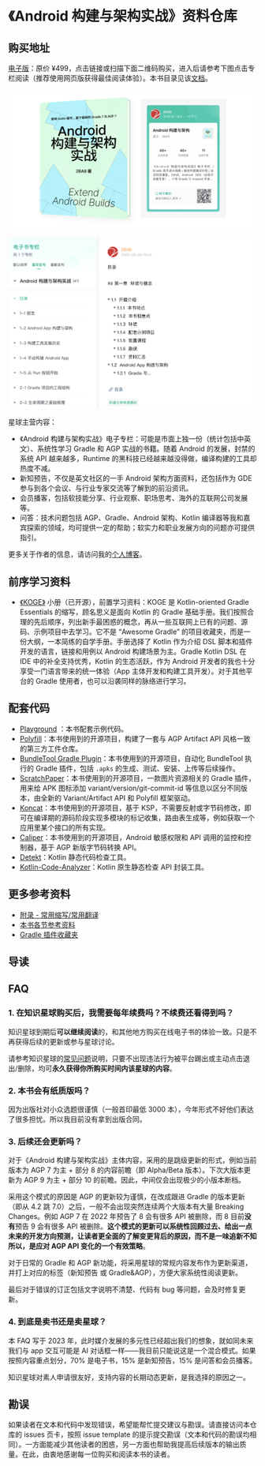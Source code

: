 # 《Android 构建与架构实战》资料仓库

## 购买地址

[电子版](https://t.zsxq.com/0eF9jWLpY)：原价 ¥499，点击链接或扫描下面二维码购买，进入后请参考下图点击专栏阅读（推荐使用网页版获得最佳阅读体验）。本书目录见该[文档](./TOC.md)。

![封面与星球二维码](cover-and-planet-qrcode.png)

![专栏阅读体验](read-in-web-page.png)


星球主营内容：

- 《Android 构建与架构实战》电子专栏：可能是市面上独一份（统计包括中英文）、系统性学习 Gradle 和 AGP 实战的书籍。随着 Android 的发展，封禁的系统 API 越来越多，Runtime 的黑科技已经越来越没得做，编译构建的工具却热度不减。
- 新知预告，不仅是英文社区的一手 Android 架构方面资料，还包括作为 GDE 参与到各个会议、与行业专家交流等了解到的前沿资讯。
- 会员播客，包括软技能分享、行业观察、职场思考、海外的互联网公司发展等。
- 问答：技术问题包括 AGP、Gradle、Android 架构、Kotlin 编译器等我和嘉宾探索的领域，均可提供一定的帮助；软实力和职业发展方向的问题亦可提供指引。

更多关于作者的信息，请访问我的[个人博客](https://2bab.me/zh/)。


## 前序学习资料

- [《KOGE》](https://koge.2bab.me/#/zh-cn/) 小册（已开源），前置学习资料：KOGE 是 Kotlin-oriented Gradle Essentials 的缩写，顾名思义是面向 Kotlin 的 Gradle 基础手册。我们按照合理的先后顺序，列出新手最困惑的概念，再从一些互联网上已有的问题、源码、示例项目中去学习。它不是 “Awesome Gradle” 的项目收藏夹，而是一份大纲，一本简练的自学手册。手册选择了 Kotlin 作为介绍 DSL 脚本和插件开发的语言，链接和用例以 Android 构建场景为主。Gradle Kotlin DSL 在 IDE 中的补全支持优秀，Kotlin 的生态活跃，作为 Android 开发者的我也十分享受一门语言带来的统一体验（App 主体开发和构建工具开发）。对于其他平台的 Gradle 使用者，也可以沿袭同样的脉络进行学习。


## 配套代码

- [Playground](./Playground/) ：本书配套示例代码。
- [Polyfill](https://github.com/2BAB/Polyfill)：本书使用到的开源项目，构建了一套与 AGP Artifact API 风格一致的第三方工件仓库。
- [BundleTool Gradle Plugin](https://github.com/2BAB/bundle-tool-gradle-plugin)：本书使用到的开源项目，自动化 BundleTool 执行的 Gradle 插件，包括 `.apks` 的生成、测试、安装、上传等后续操作。
- [ScratchPaper](https://github.com/2BAB/ScratchPaper)：本书使用到的开源项目，一款图片资源相关的 Gradle 插件，用来给 APK 图标添加 variant/version/git-commit-id 等信息以区分不同版本，由全新的 Variant/Artifact API 和 Polyfill 框架驱动。
- [Koncat](https://github.com/2BAB/Koncat)：本书使用到的开源项目，基于 KSP，不需要反射或字节码修改，即可在编译期的源码阶段实现多模块的标记收集，路由表生成等，例如获取一个应用里某个接口的所有实现。
- [Caliper](https://github.com/2BAB/Caliper)：本书使用到的开源项目，Android 敏感权限和 API 调用的监控和控制器，基于 AGP 新版字节码转换 API。
- [Detekt](https://github.com/detekt/detekt)：Kotlin 静态代码检查工具。
- [Kotlin-Code-Analyzer](https://github.com/bennyhuo/kotlin-code-analyzer)：Kotlin 原生静态检查 API 封装工具。


## 更多参考资料

- [附录 - 常用缩写/常用翻译](./Common-Abbreviation-Translation.md)
- [本书各节参考资料](./reference_per_section.md)
- [Gradle 插件收藏夹](https://github.com/stars/2BAB/lists/gradle-plugins)


## 导读


## FAQ


### 1. 在知识星球购买后，我需要每年续费吗？不续费还看得到吗？

知识星球到期后**可以继续阅读**的，和其他地方购买在线电子书的体验一致。只是不再获得后续的更新或参与星球讨论。

请参考知识星球的[常见问题](https://help.zsxq.com/howto/faq/user#xing-qiu-dao-qi-hou-hai-neng-bu-neng-cha-kan-zhi-qian-de-nei-rong)说明，只要不出现违法行为被平台踢出或主动点击退出/删除，均可**永久获得你所购买时间内该星球的内容**。


### 2. 本书会有纸质版吗？

因为出版社对小众选题很谨慎（一般首印最低 3000 本），今年形式不好他们表达了很多担忧。所以我目前没有拿到出版合同。


### 3. 后续还会更新吗？

对于《Android 构建与架构实战》主体内容，采用的是跳级更新的形式，例如当前版本为 AGP 7 为主 + 部分 8 的内容前瞻（即 Alpha/Beta 版本）。下次大版本更新为 AGP 9 为主 + 部分 10 的前瞻。因此，中间仅会出现极少的小版本断档。

采用这个模式的原因是 AGP 的更新较为谨慎，在改成跟进 Gradle 的版本更新（即从 4.2 跳 7.0）之后，一般不会出现突然连续两个大版本有大量 Breaking Changes。例如 AGP 7 在 2022 年预告了 8 会有很多 API 被删除，而 8 目前**没有**预告 9 会有很多 API 被删除。**这个模式的更新可以系统性回顾过去、给出一点未来的开发方向预测，让读者更全面的了解变更背后的原因，而不是一味追新不知所以，是应对 AGP API 变化的一个有效策略**。

对于日常的 Gradle 和 AGP 新功能，将采用星球的常规内容发布作为更新渠道，并打上对应的标签（新知预告 或 Gradle&AGP），方便大家系统性阅读更新。

最后对于错误的订正包括文字说明不清楚、代码有 bug 等问题，会及时修复更新。


### 4. 到底是卖书还是卖星球？

本 FAQ 写于 2023 年，此时媒介发展的多元性已经超出我们的想象，就如同未来我们与 app 交互可能是 AI 对话框一样——我目前只能说这是一个混合模式。如果按照内容重点划分，70% 是电子书，15% 是新知预告，15% 是问答和会员播客。

知识星球对素人申请很友好，支持内容的长期动态更新，是我选择的原因之一。


## 勘误

如果读者在文本和代码中发现错误，希望能帮忙提交建议与勘误。请直接访问本仓库的 issues 页卡，按照 issue template 的提示提交勘误（文本和代码的勘误均相同）。一方面能减少其他读者的困惑，另一方面也帮助我提高后续版本的输出质量。在此，由衷地感谢每一位购买和阅读本书的读者。

